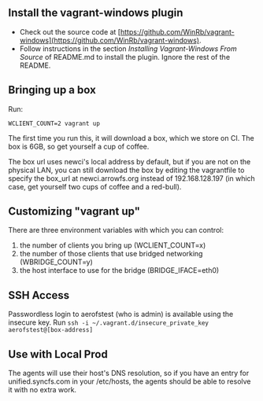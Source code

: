 ## Install the vagrant-windows plugin

- Check out the source code at [https://github.com/WinRb/vagrant-windows](https://github.com/WinRb/vagrant-windows).
- Follow instructions in the section *Installing Vagrant-Windows From Source* of README.md to install the plugin. Ignore the rest of the README.

## Bringing up a box

Run:

    WCLIENT_COUNT=2 vagrant up

The first time you run this, it will download a box, which we store on CI.
The box is 6GB, so get yourself a cup of coffee.

The box url uses newci's local address by default, but if you are not on the
physical LAN, you can still download the box by editing the vagrantfile to
specify the box_url at newci.arrowfs.org instead of 192.168.128.197 (in which
case, get yourself two cups of coffee and a red-bull).

## Customizing "vagrant up"

There are three environment variables with which you can control:

1. the number of clients you bring up (WCLIENT_COUNT=x)
2. the number of those clients that use bridged networking (WBRIDGE_COUNT=y)
3. the host interface to use for the bridge (BRIDGE_IFACE=eth0)

## SSH Access

Passwordless login to aerofstest (who is admin) is available using the insecure
key. Run `ssh -i ~/.vagrant.d/insecure_private_key aerofstest@[box-address]`

## Use with Local Prod

The agents will use their host's DNS resolution, so if you have an entry for
unified.syncfs.com in your /etc/hosts, the agents should be able to resolve
it with no extra work.
